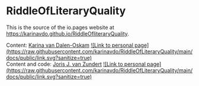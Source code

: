 # RiddleOfLiteraryQuality

This is the source of the io.pages website at https://karinavdo.github.io/RiddleOfliteraryQuality.

<div>
    Content: <a href="https://www.huygens.knaw.nl/medewerkers/karina-van-dalen-oskam/">Karina van Dalen-Oskam</a> <a href="https://www.huygens.knaw.nl/medewerkers/karina-van-dalen-oskam/">![Link to personal page](https://raw.githubusercontent.com/karinavdo/RiddleOfLiteraryQuality/main/docs/public/link.svg?sanitize=true)</a>
</div>
<div>
    Content and code: <a href="https://foxandbadger.org/about/">Joris J. van Zundert</a> <a href="https://foxandbadger.org/about/">![Link to personal page](https://raw.githubusercontent.com/karinavdo/RiddleOfLiteraryQuality/main/docs/public/link.svg?sanitize=true)</a>
<div>
